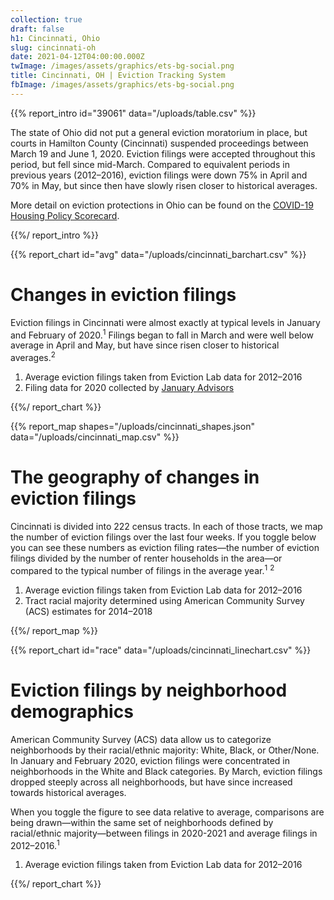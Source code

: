 ```yaml
---
collection: true
draft: false
h1: Cincinnati, Ohio
slug: cincinnati-oh
date: 2021-04-12T04:00:00.000Z
twImage: /images/assets/graphics/ets-bg-social.png
title: Cincinnati, OH | Eviction Tracking System
fbImage: /images/assets/graphics/ets-bg-social.png
---
```


{{% report_intro id="39061" data="/uploads/table.csv" %}}









The state of Ohio did not put a general eviction moratorium in place, but courts in Hamilton County (Cincinnati) suspended proceedings between March 19 and June 1, 2020. Eviction filings were accepted throughout this period, but fell since mid-March. Compared to equivalent periods in previous years (2012–2016), eviction filings were down 75% in April and 70% in May, but since then have slowly risen closer to historical averages.

More detail on eviction protections in Ohio can be found on the [COVID-19 Housing Policy Scorecard](https://evictionlab.org/covid-policy-scorecard/oh/).









{{%/ report_intro %}}



{{% report_chart id="avg" data="/uploads/cincinnati_barchart.csv" %}}



# Changes in eviction filings

Eviction filings in Cincinnati were almost exactly at typical levels in January and February of 2020.<sup>1</sup> Filings began to fall in March and were well below average in April and May, but have since risen closer to historical averages.<sup>2</sup>

1. Average eviction filings taken from Eviction Lab data for 2012–2016
2. Filing data for 2020 collected by [January Advisors](https://www.januaryadvisors.com/)



{{%/ report_chart %}}



{{% report_map shapes="/uploads/cincinnati_shapes.json" data="/uploads/cincinnati_map.csv" %}}





# The geography of changes in eviction filings

Cincinnati is divided into 222 census tracts. In each of those tracts, we map the number of eviction filings over the last four weeks. If you toggle below you can see these numbers as eviction filing rates—the number of eviction filings divided by the number of renter households in the area—or compared to the typical number of filings in the average year.<sup>1</sup> <sup>2</sup>

1. Average eviction filings taken from Eviction Lab data for 2012–2016
2. Tract racial majority determined using American Community Survey (ACS) estimates for 2014–2018





{{%/ report_map %}}



{{% report_chart id="race" data="/uploads/cincinnati_linechart.csv" %}}

# Eviction filings by neighborhood demographics

American Community Survey (ACS) data allow us to categorize neighborhoods by their racial/ethnic majority: White, Black, or Other/None. In January and February 2020, eviction filings were concentrated in neighborhoods in the White and Black categories. By March, eviction filings dropped steeply across all neighborhoods, but have since increased towards historical averages. 

When you toggle the figure to see data relative to average, comparisons are being drawn—within the same set of neighborhoods defined by racial/ethnic majority—between filings in 2020-2021 and average filings in 2012–2016.<sup>1</sup> 

1. Average eviction filings taken from Eviction Lab data for 2012–2016

{{%/ report_chart %}}